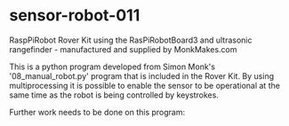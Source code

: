 # sensor-robot-011

RaspPiRobot Rover Kit using the RasPiRobotBoard3 and ultrasonic rangefinder - manufactured and supplied by MonkMakes.com

This is a python program developed from Simon Monk's '08_manual_robot.py' program that is included in the Rover Kit. By using multiprocessing it is possible to enable the sensor to be operational at the same time as the robot is being controlled by keystrokes.

Further work needs to be done on this program:


